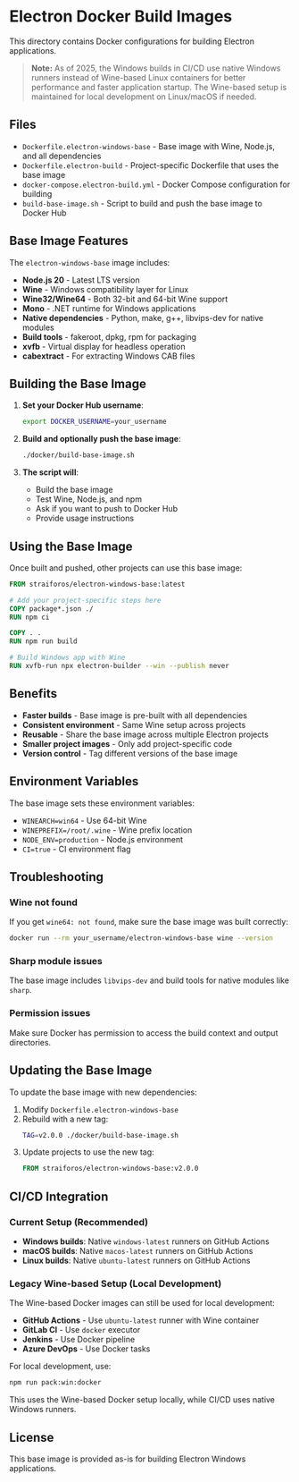 # Electron Docker Build Images

This directory contains Docker configurations for building Electron applications.

> **Note:** As of 2025, the Windows builds in CI/CD use native Windows runners instead of Wine-based Linux containers for better performance and faster application startup. The Wine-based setup is maintained for local development on Linux/macOS if needed.

## Files

- `Dockerfile.electron-windows-base` - Base image with Wine, Node.js, and all dependencies
- `Dockerfile.electron-build` - Project-specific Dockerfile that uses the base image
- `docker-compose.electron-build.yml` - Docker Compose configuration for building
- `build-base-image.sh` - Script to build and push the base image to Docker Hub

## Base Image Features

The `electron-windows-base` image includes:

- **Node.js 20** - Latest LTS version
- **Wine** - Windows compatibility layer for Linux
- **Wine32/Wine64** - Both 32-bit and 64-bit Wine support
- **Mono** - .NET runtime for Windows applications
- **Native dependencies** - Python, make, g++, libvips-dev for native modules
- **Build tools** - fakeroot, dpkg, rpm for packaging
- **xvfb** - Virtual display for headless operation
- **cabextract** - For extracting Windows CAB files

## Building the Base Image

1. **Set your Docker Hub username**:
   ```bash
   export DOCKER_USERNAME=your_username
   ```

2. **Build and optionally push the base image**:
   ```bash
   ./docker/build-base-image.sh
   ```

3. **The script will**:
   - Build the base image
   - Test Wine, Node.js, and npm
   - Ask if you want to push to Docker Hub
   - Provide usage instructions

## Using the Base Image

Once built and pushed, other projects can use this base image:

```dockerfile
FROM straiforos/electron-windows-base:latest

# Add your project-specific steps here
COPY package*.json ./
RUN npm ci

COPY . .
RUN npm run build

# Build Windows app with Wine
RUN xvfb-run npx electron-builder --win --publish never
```

## Benefits

- **Faster builds** - Base image is pre-built with all dependencies
- **Consistent environment** - Same Wine setup across projects
- **Reusable** - Share the base image across multiple Electron projects
- **Smaller project images** - Only add project-specific code
- **Version control** - Tag different versions of the base image

## Environment Variables

The base image sets these environment variables:

- `WINEARCH=win64` - Use 64-bit Wine
- `WINEPREFIX=/root/.wine` - Wine prefix location
- `NODE_ENV=production` - Node.js environment
- `CI=true` - CI environment flag

## Troubleshooting

### Wine not found
If you get `wine64: not found`, make sure the base image was built correctly:
```bash
docker run --rm your_username/electron-windows-base wine --version
```

### Sharp module issues
The base image includes `libvips-dev` and build tools for native modules like `sharp`.

### Permission issues
Make sure Docker has permission to access the build context and output directories.

## Updating the Base Image

To update the base image with new dependencies:

1. Modify `Dockerfile.electron-windows-base`
2. Rebuild with a new tag:
   ```bash
   TAG=v2.0.0 ./docker/build-base-image.sh
   ```
3. Update projects to use the new tag:
   ```dockerfile
   FROM straiforos/electron-windows-base:v2.0.0
   ```

## CI/CD Integration

### Current Setup (Recommended)

- **Windows builds**: Native `windows-latest` runners on GitHub Actions
- **macOS builds**: Native `macos-latest` runners on GitHub Actions  
- **Linux builds**: Native `ubuntu-latest` runners on GitHub Actions

### Legacy Wine-based Setup (Local Development)

The Wine-based Docker images can still be used for local development:

- **GitHub Actions** - Use `ubuntu-latest` runner with Wine container
- **GitLab CI** - Use `docker` executor
- **Jenkins** - Use Docker pipeline
- **Azure DevOps** - Use Docker tasks

For local development, use:
```bash
npm run pack:win:docker
```

This uses the Wine-based Docker setup locally, while CI/CD uses native Windows runners.

## License

This base image is provided as-is for building Electron Windows applications.
